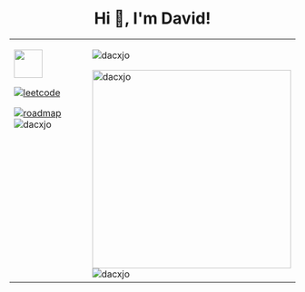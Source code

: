 <h1 align="center">Hi 👋, I'm David!</h1>
<table>
    <tr>
        <td width="350px" valign="top">
            <p>
                <a href="https://www.credential.net/3a267584-0ab4-4b18-a346-aea2f1b1614b" target="_blank">
                     <img src="https://api.accredible.com/v1/frontend/credential_website_embed_image/badge/101065516" width="50" />
                </a>
            </p>
            <p>
                <a href="https://leetcode.com/u/dacxj0" target="_blank">
                        <img src="https://img.shields.io/badge/dynamic/json?style=flat&labelColor=black&color=%23ffa116&label=Solved&query=solvedOverTotal&url=https%3A%2F%2Fleetcode-badge.vercel.app%2Fapi%2Fusers%2Fdacxj0&logo=leetcode&logoColor=yellow" alt="leetcode" />
                </a>
            </p>
    <a href="https://roadmap.sh/u/dacxjo"><img src="https://roadmap.sh/card/wide/64abb40714678473bb5dcb8b?variant=light&roadmaps=ai-data-scientist%2Cpython%2Creact%2Ctypescript" alt="roadmap"/></a>
            </a>
            <img src="https://github-readme-stats.vercel.app/api/top-langs?username=dacxjo&show_icons=true&locale=en&layout=compact&theme=vue" alt="dacxjo" />
        </td>
        <td>
            <p align="left">
                <img src="https://komarev.com/ghpvc/?username=dacxjo&label=Profile%20views&color=0e75b6&style=flat" alt="dacxjo" />
            </p>
            <img width="350" src="https://github-readme-stats.vercel.app/api?username=dacxjo&show_icons=true&locale=en&theme=vue" alt="dacxjo" />
            <img src="https://github-readme-streak-stats.herokuapp.com/?user=dacxjo&theme=vue" alt="dacxjo" />
        </td>
    </tr>
</table>
